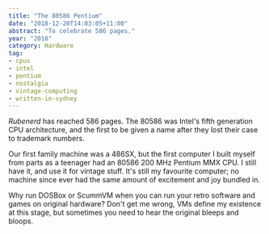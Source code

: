 ```yaml
---
title: "The 80586 Pentium"
date: "2018-12-20T14:03:05+11:00"
abstract: "To celebrate 586 pages."
year: "2018"
category: Hardware
tag:
- cpus
- intel
- pentium
- nostalgia
- vintage-computing
- written-in-sydney
---
```

*Rubenerd* has reached 586 pages. The 80586 was Intel's fifth generation CPU architecture, and the first to be given a name after they lost their case to trademark numbers.

Our first family machine was a 486SX, but the first computer I built myself from parts as a teenager had an 80586 200 MHz Pentium MMX CPU. I still have it, and use it for vintage stuff. It's still my favourite computer; no machine since ever had the same amount of excitement and joy bundled in.

Why run DOSBox or ScummVM when you can run your retro software and games on original hardware? Don't get me wrong, VMs define my existence at this stage, but sometimes you need to hear the original bleeps and bloops.

